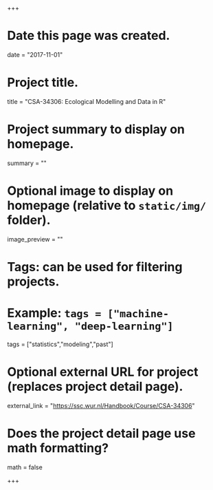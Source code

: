 +++
# Date this page was created.
date = "2017-11-01"

# Project title.
title = "CSA-34306: Ecological Modelling and Data in R"

# Project summary to display on homepage.
summary = ""

# Optional image to display on homepage (relative to `static/img/` folder).
image_preview = ""

# Tags: can be used for filtering projects.
# Example: `tags = ["machine-learning", "deep-learning"]`
tags = ["statistics","modeling","past"]

# Optional external URL for project (replaces project detail page).
external_link = "https://ssc.wur.nl/Handbook/Course/CSA-34306" 

# Does the project detail page use math formatting?
math = false


+++
